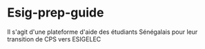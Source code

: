 # Esig-prep-guide
Il s'agit d'une plateforme d'aide des étudiants Sénégalais pour leur transition de CPS vers ESIGELEC
